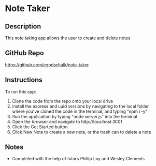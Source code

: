 # Note Taker

## Description

This note taking app allows the user to create and delete notes

## GitHub Repo

https://github.com/egodschalk/note-taker

## Instructions

To run this app:
1. Clone the code from the repo onto your local drive
2. Install the express and uuid versions by navigating to the local folder where you've cloned the code in the terminal, and typing "npm i -y"
3. Run the application by typing "node server.js" into the terminal
4. Open the browser and navigate to http://localhost:3001
5. Click the Get Started button
6. Click New Note to create a new note, or the trash can to delete a note

## Notes

- Completed with the help of tutors Phillip Loy and Wesley Clements
